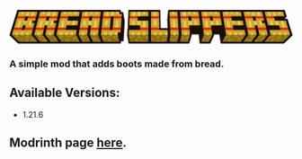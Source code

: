 ![bread_slippers_logo.png](img/logo.png)

### A simple mod that adds boots made from bread.

## Available Versions:
* 1.21.6

## Modrinth page [here](https://modrinth.com/project/bread-slippers).
